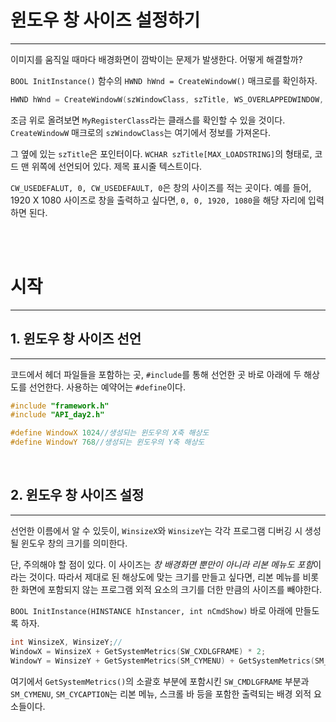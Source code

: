 # 윈도우 창 사이즈 설정하기

---

이미지를 움직일 때마다 배경화면이 깜박이는 문제가 발생한다. 어떻게 해결할까?

`BOOL InitInstance()` 함수의 `HWND hWnd = CreateWindowW()` 매크로를 확인하자.

```C++
HWND hWnd = CreateWindowW(szWindowClass, szTitle, WS_OVERLAPPEDWINDOW, CW_USERDEFAULT, 0, CW_USEDEFAULT, 0, nullptr, nullptr, hInstance, nullptr);
```

조금 위로 올려보면 `MyRegisterClass`라는 클래스를 확인할 수 있을 것이다. `CreateWindowW` 매크로의 `szWindowClass`는 여기에서 정보를 가져온다.

그 옆에 있는 `szTitle`은 포인터이다. `WCHAR szTitle[MAX_LOADSTRING]`의 형태로, 코드 맨 위쪽에 선언되어 있다. 제목 표시줄 텍스트이다.

`CW_USEDEFALUT, 0, CW_USEDEFAULT, 0`은 창의 사이즈를 적는 곳이다. 예를 들어, 1920 X 1080 사이즈로 창을 출력하고 싶다면, `0, 0, 1920, 1080`을 해당 자리에 입력하면 된다.

<br>
<br>

# 시작

---

## 1. 윈도우 창 사이즈 선언
---

코드에서 헤더 파일들을 포함하는 곳, `#include`를 통해 선언한 곳 바로 아래에 두 해상도를 선언한다. 사용하는 예약어는 `#define`이다.

```C++
#include "framework.h"
#include "API_day2.h"

#define WindowX 1024//생성되는 윈도우의 X축 해상도
#define WindowY 768//생성되는 윈도우의 Y축 해상도
```

<br>

## 2. 윈도우 창 사이즈 설정

---

선언한 이름에서 알 수 있듯이, `WinsizeX`와 `WinsizeY`는 각각 프로그램 디버깅 시 생성될 윈도우 창의 크기를 의미한다.

단, 주의해야 할 점이 있다. 이 사이즈는 *창 배경화면 뿐만이 아니라 리본 메뉴도 포함*이라는 것이다. 따라서 제대로 된 해상도에 맞는 크기를 만들고 싶다면, 리본 메뉴를 비롯한 화면에 포함되지 않는 프로그램 외적 요소의 크기를 더한 만큼의 사이즈를 빼야한다.

`BOOL InitInstance(HINSTANCE hInstancer, int nCmdShow)` 바로 아래에 만들도록 하자.

```C++
int WinsizeX, WinsizeY;//
WindowX = WinsizeX + GetSystemMetrics(SW_CXDLGFRAME) * 2;
WindowY = WinsizeY + GetSystemMetrics(SM_CYMENU) + GetSystemMetrics(SM_CYCAPTION);
```

여기에서 `GetSystemMetrics()`의 소괄호 부분에 포함시킨 `SW_CMDLGFRAME` 부분과 `SM_CYMENU`, `SM_CYCAPTION`는 리본 메뉴, 스크롤 바 등을 포함한 출력되는 배경 외적 요소들이다.
